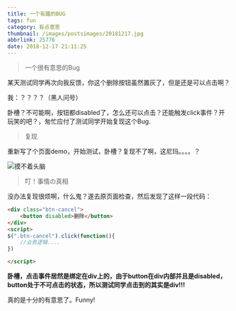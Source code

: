 ```yaml
---
title: 一个有趣的BUG
tags: fun
category: 有点意思
thumbnail: /images/postsimages/20181217.jpg
abbrlink: 25776
date: 2018-12-17 21:11:25
---
```


> 一个很有意思的Bug

某天测试同学再次向我反馈，你这个删除按钮虽然置灰了，但是还是可以点击啊？

我：？？？？（黑人问号）

卧槽？不可能啊，按钮都disabled了，怎么还可以点击？还能触发click事件？开玩笑的吧？，匆忙应付了测试同学开始复现这个Bug.

> 复现

重新写了个页面demo，开始测试，卧槽？复现不了啊，这尼玛。。。。？

![摸不着头脑](/images/postsimages/2018121701.png)

> 叮！事情の真相

没办法复现很烦啊，什么鬼？遂去原页面检查，然后发现了这样一段代码：

```html
<div class="btn-cancel">
    <button disabled>删除</button>
</div>
<script>
$(".btn-cancel").click(function(){
    //业务逻辑....
})

</script>

```

**卧槽，点击事件居然是绑定在div上的，由于button在div内部并且是disabled，button处于不可点击的状态，所以测试同学点击到的其实是div!!!**

真的是十分的有意思了。Funny!